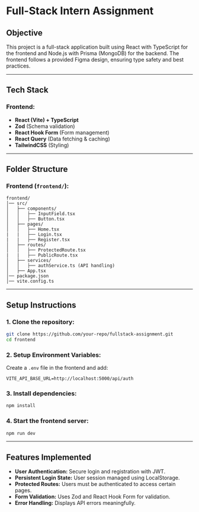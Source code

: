 # Full-Stack Intern Assignment

## Objective
This project is a full-stack application built using React with TypeScript for the frontend and Node.js with Prisma (MongoDB) for the backend. The frontend follows a provided Figma design, ensuring type safety and best practices.

---

## Tech Stack

### Frontend:
- **React (Vite) + TypeScript**
- **Zod** (Schema validation)
- **React Hook Form** (Form management)
- **React Query** (Data fetching & caching)
- **TailwindCSS** (Styling)

---

## Folder Structure

### **Frontend (`frontend/`):**
```
frontend/
│── src/
│   ├── components/
│   │   ├── InputField.tsx
│   │   ├── Button.tsx
│   ├── pages/
│   │   ├── Home.tsx
|   |   ├── Login.tsx
|   |   ├── Register.tsx
│   ├── routes/
│   │   ├── ProtectedRoute.tsx
|   |   ├── PublicRoute.tsx
│   ├── services/
│   │   ├── authService.ts (API handling)
│   ├── App.tsx
│── package.json
│── vite.config.ts
```

---

## Setup Instructions

### **1. Clone the repository:**
```sh
git clone https://github.com/your-repo/fullstack-assignment.git
cd frontend
```

### **2. Setup Environment Variables:**
Create a `.env` file in the frontend and add:
```env
VITE_API_BASE_URL=http://localhost:5000/api/auth

```



### **3. Install dependencies:**
```sh
npm install
```

### **4. Start the frontend server:**
```sh
npm run dev
```

---

## Features Implemented
- **User Authentication:** Secure login and registration with JWT.
- **Persistent Login State:** User session managed using LocalStorage.
- **Protected Routes:** Users must be authenticated to access certain pages.
- **Form Validation:** Uses Zod and React Hook Form for validation.
- **Error Handling:** Displays API errors meaningfully.

